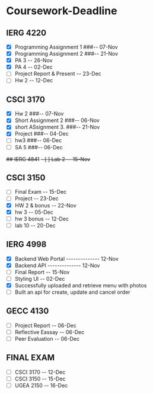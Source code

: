 # Coursework-Deadline

## IERG 4220
- [x] Programming Assignment 1 ###-- 07-Nov
- [x] Programming Assignment 2 ###-- 21-Nov
- [x] PA 3                        -- 26-Nov
- [x] PA 4                        -- 02-Dec
- [ ] Project Report & Present    -- 23-Dec
- [ ] Hw 2                        -- 12-Dec

## CSCI 3170
- [x] Hw 2                    ###-- 07-Nov
- [x] Short Assignment 2      ###-- 06-Nov
- [x] short ASsignment 3.     ###-- 21-Nov
- [x] Project                 ###-- 04-Dec
- [ ] hw3                     ###-- 06-Dec
- [ ] SA 5                    ###-- 06-Dec

~~## IERG 4841~~
~~- [ ] Lab 2                   -- 15-Nov~~

## CSCI 3150
- [ ] Final Exam              -- 15-Dec
- [ ] Project                 -- 23-Dec
- [x] HW 2 & bonus            -- 22-Nov
- [x] hw 3                    -- 05-Dec
- [ ] hw 3 bonus              -- 12-Dec
- [ ] lab 10                  -- 20-Dec

## IERG 4998
- [x] Backend Web Portal      -------------- 12-Nov
- [x] Backend API             -------------- 12-Nov
- [ ] Final Report            -- 15-Nov
- [ ] Styling UI              -- 02-Dec
- [x] Successfully uploaded and retrieve menu with photos
- [ ] Built an api for create, update and cancel order

## GECC 4130
- [ ] Project Report          -- 06-Dec
- [ ] Reflective Eassay       -- 06-Dec
- [ ] Peer Evaluation         -- 06-Dec

## FINAL EXAM
- [ ] CSCI 3170               -- 12-Dec
- [ ] CSCI 3150               -- 15-Dec
- [ ] UGEA 2150               -- 16-Dec
